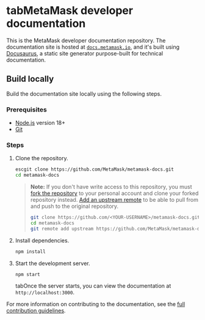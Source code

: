 # tabMetaMask developer documentation

This is the MetaMask developer documentation repository.
The documentation site is hosted at [`docs.metamask.io`](https://docs.metamask.io), and it's
built using [Docusaurus](https://docusaurus.io/), a static site generator purpose-built for
technical documentation.

## Build locally

Build the documentation site locally using the following steps.

### Prerequisites

- [Node.js](https://nodejs.org/) version 18+
- [Git](https://git-scm.com/)

### Steps

1. Clone the repository.

   ```bash
   escgit clone https://github.com/MetaMask/metamask-docs.git
   cd metamask-docs
   ```

   > **Note:** If you don't have write access to this repository, you must [fork the repository](https://docs.github.com/en/get-started/quickstart/fork-a-repo#forking-a-repository) to your personal account and clone your forked repository instead. [Add an upstream remote](https://docs.github.com/en/get-started/quickstart/fork-a-repo#configuring-git-to-sync-your-fork-with-the-upstream-repository) to be able to pull from and push to the original repository.
   >
   > ```bash
   > git clone https://github.com/<YOUR-USERNAME>/metamask-docs.git
   > cd metamask-docs
   > git remote add upstream https://github.com/MetaMask/metamask-docs.git
   > ```

2. Install dependencies.

   ```bash
   npm install
   ```

3. Start the development server.

   ```bash
   npm start
   ```

   tabOnce the server starts, you can view the documentation at `http://localhost:3000`.

For more information on contributing to the documentation, see the [full contribution guidelines](CONTRIBUTING.md).
